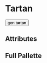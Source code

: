 <html>

# Tartan

<script type="module" src="/static/js/tartan-testbed.js"></script>

<button id="gen-tartan-button">gen tartan</button>
<p></p>
<canvas id="tartan" width="320" height="320" style="image-rendering: pixelated; width: unset"></canvas>
<p></p>

## Attributes

<div id="attrs"></div>

## Full Pallette

<div id="colors"></div>
</html>
